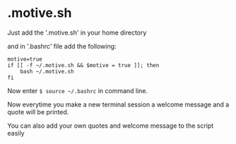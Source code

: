 
# .motive.sh

Just add the '.motive.sh' in your home directory

and in '.bashrc' file add the following:

```
motive=true
if [[ -f ~/.motive.sh && $motive = true ]]; then
	bash ~/.motive.sh
fi
```

Now enter ```$ source ~/.bashrc``` in command line.

Now everytime you make a new terminal session a welcome message and a quote will be printed.

You can also add your own quotes and welcome message to the script easily
